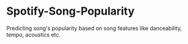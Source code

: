 # Spotify-Song-Popularity
Predicting song's popularity based on song features like danceability, tempo, acoustics etc.
